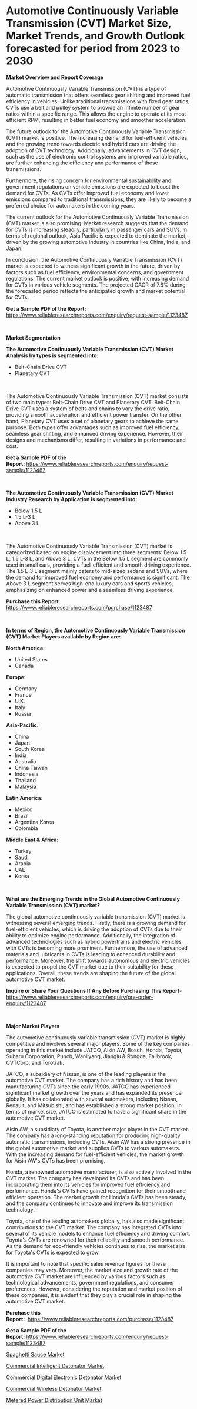 <p><h1>Automotive Continuously Variable Transmission (CVT) Market Size, Market Trends, and Growth Outlook forecasted for period from 2023 to 2030</h1></p><p><strong>Market Overview and Report Coverage</strong></p>
<p><p>Automotive Continuously Variable Transmission (CVT) is a type of automatic transmission that offers seamless gear shifting and improved fuel efficiency in vehicles. Unlike traditional transmissions with fixed gear ratios, CVTs use a belt and pulley system to provide an infinite number of gear ratios within a specific range. This allows the engine to operate at its most efficient RPM, resulting in better fuel economy and smoother acceleration.</p><p>The future outlook for the Automotive Continuously Variable Transmission (CVT) market is positive. The increasing demand for fuel-efficient vehicles and the growing trend towards electric and hybrid cars are driving the adoption of CVT technology. Additionally, advancements in CVT design, such as the use of electronic control systems and improved variable ratios, are further enhancing the efficiency and performance of these transmissions.</p><p>Furthermore, the rising concern for environmental sustainability and government regulations on vehicle emissions are expected to boost the demand for CVTs. As CVTs offer improved fuel economy and lower emissions compared to traditional transmissions, they are likely to become a preferred choice for automakers in the coming years.</p><p>The current outlook for the Automotive Continuously Variable Transmission (CVT) market is also promising. Market research suggests that the demand for CVTs is increasing steadily, particularly in passenger cars and SUVs. In terms of regional outlook, Asia Pacific is expected to dominate the market, driven by the growing automotive industry in countries like China, India, and Japan.</p><p>In conclusion, the Automotive Continuously Variable Transmission (CVT) market is expected to witness significant growth in the future, driven by factors such as fuel efficiency, environmental concerns, and government regulations. The current market outlook is positive, with increasing demand for CVTs in various vehicle segments. The projected CAGR of 7.8% during the forecasted period reflects the anticipated growth and market potential for CVTs.</p></p>
<p><strong>Get a Sample PDF of the Report:</strong> <a href="https://www.reliableresearchreports.com/enquiry/request-sample/1123487">https://www.reliableresearchreports.com/enquiry/request-sample/1123487</a></p>
<p>&nbsp;</p>
<p><strong>Market Segmentation</strong></p>
<p><strong>The Automotive Continuously Variable Transmission (CVT) Market Analysis by types is segmented into:</strong></p>
<p><ul><li>Belt-Chain Drive CVT</li><li>Planetary CVT</li></ul></p>
<p>&nbsp;</p>
<p><p>The Automotive Continuously Variable Transmission (CVT) market consists of two main types: Belt-Chain Drive CVT and Planetary CVT. Belt-Chain Drive CVT uses a system of belts and chains to vary the drive ratio, providing smooth acceleration and efficient power transfer. On the other hand, Planetary CVT uses a set of planetary gears to achieve the same purpose. Both types offer advantages such as improved fuel efficiency, seamless gear shifting, and enhanced driving experience. However, their designs and mechanisms differ, resulting in variations in performance and cost.</p></p>
<p><strong>Get a Sample PDF of the Report:</strong>&nbsp;<a href="https://www.reliableresearchreports.com/enquiry/request-sample/1123487">https://www.reliableresearchreports.com/enquiry/request-sample/1123487</a></p>
<p>&nbsp;</p>
<p><strong>The Automotive Continuously Variable Transmission (CVT) Market Industry Research by Application is segmented into:</strong></p>
<p><ul><li>Below 1.5 L</li><li>1.5 L-3 L</li><li>Above 3 L</li></ul></p>
<p>&nbsp;</p>
<p><p>The Automotive Continuously Variable Transmission (CVT) market is categorized based on engine displacement into three segments: Below 1.5 L, 1.5 L-3 L, and Above 3 L. CVTs in the Below 1.5 L segment are commonly used in small cars, providing a fuel-efficient and smooth driving experience. The 1.5 L-3 L segment mainly caters to mid-sized sedans and SUVs, where the demand for improved fuel economy and performance is significant. The Above 3 L segment serves high-end luxury cars and sports vehicles, emphasizing on enhanced power and a seamless driving experience.</p></p>
<p><strong>Purchase this Report:</strong>&nbsp; <a href="https://www.reliableresearchreports.com/purchase/1123487">https://www.reliableresearchreports.com/purchase/1123487</a></p>
<p>&nbsp;</p>
<p><strong>In terms of Region, the Automotive Continuously Variable Transmission (CVT) Market Players available by Region are:</strong></p>
<p>
    <p> <strong> North America: </strong>
        <ul>
            <li>United States</li>
            <li>Canada</li>
        </ul>
        </p> 
    <p> <strong> Europe: </strong>
        <ul>
            <li>Germany</li>
            <li>France</li>
            <li>U.K.</li>
            <li>Italy</li>
            <li>Russia</li>
        </ul>
        </p> 
    <p> <strong> Asia-Pacific: </strong>
        <ul>
            <li>China</li>
            <li>Japan</li>
            <li>South Korea</li>
            <li>India</li>
            <li>Australia</li>
            <li>China Taiwan</li>
            <li>Indonesia</li>
            <li>Thailand</li>
            <li>Malaysia</li>
        </ul>
        </p> 
    <p> <strong> Latin America: </strong>
        <ul>
            <li>Mexico</li>
            <li>Brazil</li>
            <li>Argentina Korea</li>
            <li>Colombia</li>
        </ul>
        </p> 
    <p> <strong> Middle East & Africa: </strong>
        <ul>
            <li>Turkey</li>
            <li>Saudi</li>
            <li>Arabia</li>
            <li>UAE</li>
            <li>Korea</li>
        </ul>
    </p>
    </p>
<p>&nbsp;</p>
<p><strong>What are the Emerging Trends in the Global Automotive Continuously Variable Transmission (CVT) market?</strong></p>
<p><p>The global automotive continuously variable transmission (CVT) market is witnessing several emerging trends. Firstly, there is a growing demand for fuel-efficient vehicles, which is driving the adoption of CVTs due to their ability to optimize engine performance. Additionally, the integration of advanced technologies such as hybrid powertrains and electric vehicles with CVTs is becoming more prominent. Furthermore, the use of advanced materials and lubricants in CVTs is leading to enhanced durability and performance. Moreover, the shift towards autonomous and electric vehicles is expected to propel the CVT market due to their suitability for these applications. Overall, these trends are shaping the future of the global automotive CVT market.</p></p>
<p><strong>Inquire or Share Your Questions If Any Before Purchasing This Report</strong>- <a href="https://www.reliableresearchreports.com/enquiry/pre-order-enquiry/1123487">https://www.reliableresearchreports.com/enquiry/pre-order-enquiry/1123487</a></p>
<p>&nbsp;</p>
<p><strong>Major Market Players</strong></p>
<p><p>The automotive continuously variable transmission (CVT) market is highly competitive and involves several major players. Some of the key companies operating in this market include JATCO, Aisin AW, Bosch, Honda, Toyota, Subaru Corporation, Punch, Wanliyang, Jianglu & Rongda, Fallbrook, CVTCorp, and Torotrak.</p><p>JATCO, a subsidiary of Nissan, is one of the leading players in the automotive CVT market. The company has a rich history and has been manufacturing CVTs since the early 1990s. JATCO has experienced significant market growth over the years and has expanded its presence globally. It has collaborated with several automakers, including Nissan, Renault, and Mitsubishi, and has established a strong market position. In terms of market size, JATCO is estimated to have a significant share in the automotive CVT market.</p><p>Aisin AW, a subsidiary of Toyota, is another major player in the CVT market. The company has a long-standing reputation for producing high-quality automatic transmissions, including CVTs. Aisin AW has a strong presence in the global automotive market and supplies CVTs to various automakers. With the increasing demand for fuel-efficient vehicles, the market growth for Aisin AW's CVTs has been promising.</p><p>Honda, a renowned automotive manufacturer, is also actively involved in the CVT market. The company has developed its CVTs and has been incorporating them into its vehicles for improved fuel efficiency and performance. Honda's CVTs have gained recognition for their smooth and efficient operation. The market growth for Honda's CVTs has been steady, and the company continues to innovate and improve its transmission technology.</p><p>Toyota, one of the leading automakers globally, has also made significant contributions to the CVT market. The company has integrated CVTs into several of its vehicle models to enhance fuel efficiency and driving comfort. Toyota's CVTs are renowned for their reliability and smooth performance. As the demand for eco-friendly vehicles continues to rise, the market size for Toyota's CVTs is expected to grow.</p><p>It is important to note that specific sales revenue figures for these companies may vary. Moreover, the market size and growth rate of the automotive CVT market are influenced by various factors such as technological advancements, government regulations, and consumer preferences. However, considering the reputation and market position of these companies, it is evident that they play a crucial role in shaping the automotive CVT market.</p></p>
<p><strong>Purchase this Report:</strong>&nbsp;&nbsp;<a href="https://www.reliableresearchreports.com/purchase/1123487">https://www.reliableresearchreports.com/purchase/1123487</a></p>
<p></p>
<p><strong>Get a Sample PDF of the Report:</strong>&nbsp;<a href="https://www.reliableresearchreports.com/enquiry/request-sample/1123487">https://www.reliableresearchreports.com/enquiry/request-sample/1123487</a></p>
<p><p><a href="https://medium.com/@joycelucas56/spaghetti-sauce-market-share-evolution-and-market-growth-trends-2023-2030-9ccf94fad3c3">Spaghetti Sauce Market</a></p><p><a href="https://www.linkedin.com/pulse/commercial-intelligent-detonator-market-research-report-ysx8e/">Commercial Intelligent Detonator Market</a></p><p><a href="https://www.linkedin.com/pulse/decoding-commercial-digital-electronic-detonator-market-9xwpe/">Commercial Digital Electronic Detonator Market</a></p><p><a href="https://www.linkedin.com/pulse/commercial-wireless-detonator-market-size-share-amp-trends-klule/">Commercial Wireless Detonator Market</a></p><p><a href="https://medium.com/@vallieemard78/metered-power-distribution-unit-market-size-market-outlook-and-market-forecast-2023-to-2030-89140f7151f7">Metered Power Distribution Unit Market</a></p></p>